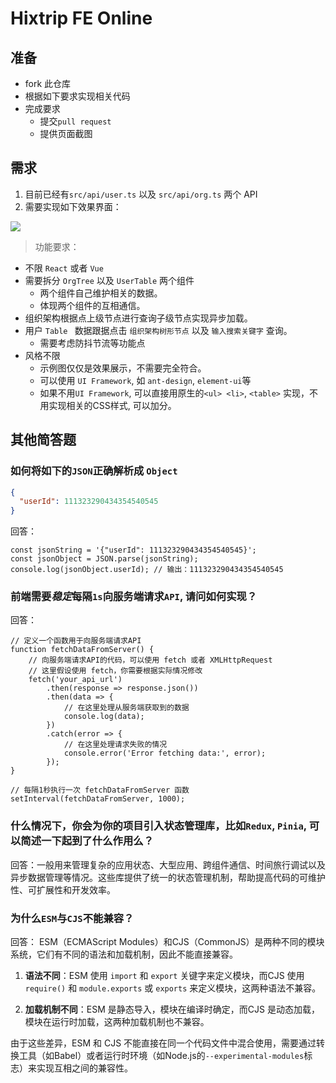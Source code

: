 # Hixtrip FE Online

## 准备

- fork 此仓库
- 根据如下要求实现相关代码
- 完成要求
  - 提交`pull request`
  - 提供页面截图

## 需求

1. 目前已经有`src/api/user.ts` 以及 `src/api/org.ts` 两个 API
2. 需要实现如下效果界面：

![](./docs/preview.jpg)

> 功能要求：
- 不限 ```React``` 或者 ```Vue```
- 需要拆分 `OrgTree` 以及 `UserTable` 两个组件
  - 两个组件自己维护相关的数据。
  - 体现两个组件的互相通信。
- 组织架构根据点上级节点进行查询子级节点实现异步加载。
- 用户 ```Table ``` 数据跟据点击 ```组织架构树形节点``` 以及 ```输入搜索关键字``` 查询。
  - 需要考虑防抖节流等功能点
- 风格不限
  - 示例图仅仅是效果展示，不需要完全符合。
  - 可以使用 ```UI Framework```, 如 ```ant-design```, ```element-ui```等
  - 如果不用```UI Framework```, 可以直接用原生的```<ul> <li>```, ```<table>``` 实现，不用实现相关的CSS样式, 可以加分。

## 其他简答题

### 如何将如下的`JSON`正确解析成 `Object`
```json
{
  "userId": 111323290434354540545
}
```
回答：
```
const jsonString = '{"userId": 111323290434354540545}';
const jsonObject = JSON.parse(jsonString);
console.log(jsonObject.userId); // 输出：111323290434354540545
```
### 前端需要*稳定*每隔`1s`向服务端请求`API`, 请问如何实现？
回答：
```
// 定义一个函数用于向服务端请求API
function fetchDataFromServer() {
    // 向服务端请求API的代码，可以使用 fetch 或者 XMLHttpRequest
    // 这里假设使用 fetch，你需要根据实际情况修改
    fetch('your_api_url')
        .then(response => response.json())
        .then(data => {
            // 在这里处理从服务端获取到的数据
            console.log(data);
        })
        .catch(error => {
            // 在这里处理请求失败的情况
            console.error('Error fetching data:', error);
        });
}

// 每隔1秒执行一次 fetchDataFromServer 函数
setInterval(fetchDataFromServer, 1000);
```

### 什么情况下，你会为你的项目引入状态管理库，比如`Redux`, `Pinia`, 可以简述一下起到了什么作用么？
回答：一般用来管理复杂的应用状态、大型应用、跨组件通信、时间旅行调试以及异步数据管理等情况。这些库提供了统一的状态管理机制，帮助提高代码的可维护性、可扩展性和开发效率。

### 为什么`ESM`与`CJS`不能兼容？
回答：
ESM（ECMAScript Modules）和CJS（CommonJS）是两种不同的模块系统，它们有不同的语法和加载机制，因此不能直接兼容。

1. **语法不同**：ESM 使用 `import` 和 `export` 关键字来定义模块，而CJS 使用 `require()` 和 `module.exports` 或 `exports` 来定义模块，这两种语法不兼容。

2. **加载机制不同**：ESM 是静态导入，模块在编译时确定，而CJS 是动态加载，模块在运行时加载，这两种加载机制也不兼容。

由于这些差异，ESM 和 CJS 不能直接在同一个代码文件中混合使用，需要通过转换工具（如Babel）或者运行时环境（如Node.js的`--experimental-modules`标志）来实现互相之间的兼容性。
